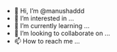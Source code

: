 - 👋 Hi, I’m @manushaddd
- 👀 I’m interested in ...
- 🌱 I’m currently learning ...
- 💞️ I’m looking to collaborate on ...
- 📫 How to reach me ...

<!---
manushaddd/manushaddd is a ✨ special ✨ repository because its `README.md` (this file) appears on your GitHub profile.
You can click the Preview link to take a look at your changes.
--->
